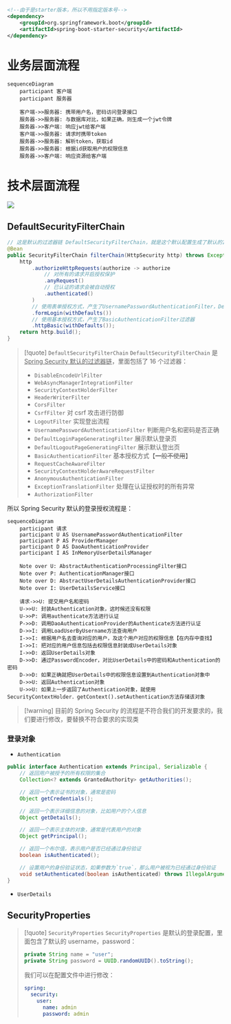 ```xml
<!--由于是starter版本，所以不用指定版本号-->  
<dependency>  
    <groupId>org.springframework.boot</groupId>  
    <artifactId>spring-boot-starter-security</artifactId>  
</dependency>
```

# 业务层面流程
```mermaid
sequenceDiagram
    participant 客户端
    participant 服务器

	客户端->>服务器: 携带用户名，密码访问登录接口
	服务器->>服务器: 与数据库对比，如果正确，则生成一个jwt令牌
	服务器->>客户端: 响应jwt给客户端
	客户端->>服务器: 请求时携带token
	服务器->>服务器: 解析token，获取id
	服务器->>服务器: 根据id获取用户的权限信息
	服务器->>客户端: 响应资源给客户端
```

# 技术层面流程
![](https://obsidian-1307744200.cos.ap-guangzhou.myqcloud.com/%E5%9B%BE%E7%89%87/202405011422457.png)

## DefaultSecurityFilterChain
```java
// 这是默认的过滤器链 DefaultSecurityFilterChain，就是这个默认配置生成了默认的16个过滤器
@Bean
public SecurityFilterChain filterChain(HttpSecurity http) throws Exception {
	http
		.authorizeHttpRequests(authorize -> authorize
			// 对所有的请求开启授权保护
			.anyRequest()
			// 已认证的请求会被自动授权
			.authenticated()
		)
		// 使用表单授权方式，产生了UsernamePasswordAuthenticationFilter，DefaultLoginPageGeneratingFilter，DefaultLogoutPageGeneratingFilter过滤器
		.formLogin(withDefaults())
		// 使用基本授权方式，产生了BasicAuthenticationFilter过滤器
		.httpBasic(withDefaults());
	return http.build();
}
```

>[!quote] `DefaultSecurityFilterChain`
>`DefaultSecurityFilterChain` 是 <u>Spring Security 默认的过滤器链</u>，里面包括了 16 个过滤器：
> - `DisableEncodeUrlFilter` 
> - `WebAsyncManagerIntegrationFilter` 
> - `SecurityContextHolderFilter` 
> - `HeaderWriterFilter` 
> - `CorsFilter` 
> - `CsrfFilter` 对 csrf 攻击进行防御
> - `LogoutFilter` 实现登出流程
> - `UsernamePasswordAuthenticationFilter` 判断用户名和密码是否正确
> - `DefaultLoginPageGeneratingFilter` 展示默认登录页
> - `DefaultLogoutPageGeneratingFilter` 展示默认登出页
> - `BasicAuthenticationFilter` 基本授权方式【~~一般不使用~~】
> - `RequestCacheAwareFilter`
> - `SecurityContextHolderAwareRequestFilter`
> - `AnonymousAuthenticationFilter`
> - `ExceptionTranslationFilter` 处理在认证授权时的所有异常
> - `AuthorizationFilter` 

所以 Spring Security 默认的登录授权流程是：
```mermaid
sequenceDiagram
    participant 请求
    participant U AS UsernamePasswordAuthenticationFilter
    participant P AS ProviderManager
	participant D AS DaoAuthenticationProvider
	participant I AS InMemoryUserDetailsManager

	Note over U: AbstractAuthenticationProcessingFilter接口
	Note over P: AuthenticationManager接口
	Note over D: AbstractUserDetailsAuthenticationProvider接口
	Note over I: UserDetailsService接口

	请求->>U: 提交用户名和密码
	U->>U: 封装Authentication对象，这时候还没有权限
	U->>P: 调用authenticate方法进行认证
	P->>D: 调用DaoAuthenticationProvider的Authenticate方法进行认证
	D->>I: 调用LoadUserByUsername方法查询用户
	I->>I: 根据用户名去查询对应的用户，及这个用户对应的权限信息【在内存中查找】
	I->>I: 把对应的用户信息包括去权限信息封装成UserDetails对象
	I->>D: 返回UserDetails对象
	D->>D: 通过PasswordEncoder，对比UserDetails中的密码和Authentication的密码
	D->>D: 如果正确就把UserDetails中的权限信息设置到Authentication对象中
	D->>U: 返回Authentication对象
	U->>U: 如果上一步返回了Authentication对象，就使用SecurityContextHolder．getContext().setAuthentication方法存储该对象
```

>[!warning] 目前的 Spring Security 的流程是不符合我们的开发要求的，我们要进行修改，要替换不符合要求的实现类

### 登录对象
- `Authentication` 
```java
public interface Authentication extends Principal, Serializable {
	// 返回用户被授予的所有权限的集合
    Collection<? extends GrantedAuthority> getAuthorities();

	// 返回一个表示证书的对象，通常是密码
    Object getCredentials();

	// 返回一个表示详细信息的对象，比如用户的个人信息
    Object getDetails();

	// 返回一个表示主体的对象，通常是代表用户的对象
    Object getPrincipal();

	// 返回一个布尔值，表示用户是否已经通过身份验证
    boolean isAuthenticated();

	// 设置用户的身份验证状态，如果参数为`true`，那么用户被视为已经通过身份验证
    void setAuthenticated(boolean isAuthenticated) throws IllegalArgumentException;
}
```



- `UserDetails` 












## SecurityProperties
>[!quote] `SecurityProperties` 
>`SecurityProperties` 是默认的登录配置，里面包含了默认的 username，password：
> ```java
> private String name = "user";  
> private String password = UUID.randomUUID().toString();
> ```
> 
> 我们可以在配置文件中进行修改：
> ```yml
> spring:
>   security:
>     user:
>       name: admin
>       password: admin
> ```






























